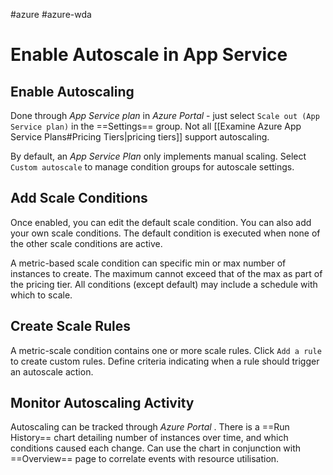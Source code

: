 #azure #azure-wda 

# Enable Autoscale in App Service
## Enable Autoscaling
Done through *App Service plan* in *Azure Portal* - just select `Scale out (App Service plan)` in the ==Settings== group.
Not all [[Examine Azure App Service Plans#Pricing Tiers|pricing tiers]] support autoscaling.

By default, an *App Service Plan* only implements manual scaling.
Select `Custom autoscale` to manage condition groups for autoscale settings.

## Add Scale Conditions
Once enabled, you can edit the default scale condition.
You can also add your own scale conditions.
The default condition is executed when none of the other scale conditions are active.

A metric-based scale condition can specific min or max number of instances to create.
The maximum cannot exceed that of the max as part of the pricing tier.
All conditions (except default) may include a schedule with which to scale.

## Create Scale Rules
A metric-scale condition contains one or more scale rules.
Click `Add a rule`  to create custom rules.
Define criteria indicating when a rule should trigger an autoscale action.

## Monitor Autoscaling Activity
Autoscaling can be tracked through *Azure Portal* .
There is a ==Run History== chart detailing number of instances over time, and which conditions caused each change.
Can use the chart in conjunction with ==Overview== page to correlate events with resource utilisation.